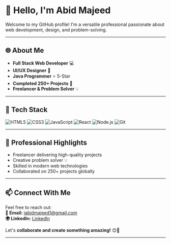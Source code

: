 # 👋 Hello, I'm Abid Majeed

Welcome to my GitHub profile! I'm a versatile professional passionate about web development, design, and problem-solving.  

---

## 🌐 About Me
- **Full Stack Web Developer** 💻  
- **UI/UX Designer** 🎨  
- **Java Programmer** ⭐ 5-Star  
- **Completed 250+ Projects** 🎥  
- **Freelancer & Problem Solver** 💡  

---

## 🔧 Tech Stack
![HTML5](https://img.shields.io/badge/HTML5-E34F26?style=flat-square&logo=html5&logoColor=white) 
![CSS3](https://img.shields.io/badge/CSS3-1572B6?style=flat-square&logo=css3&logoColor=white) 
![JavaScript](https://img.shields.io/badge/JavaScript-F7DF1E?style=flat-square&logo=javascript&logoColor=black) 
![React](https://img.shields.io/badge/React-61DAFB?style=flat-square&logo=react&logoColor=black) 
![Node.js](https://img.shields.io/badge/Node.js-339933?style=flat-square&logo=node.js&logoColor=white) 
![Git](https://img.shields.io/badge/Git-F05032?style=flat-square&logo=git&logoColor=white)  

---

## 💼 Professional Highlights
- Freelancer delivering high-quality projects  
- Creative problem solver 💡  
- Skilled in modern web technologies  
- Collaborated on 250+ projects globally  

---

## 📫 Connect With Me
Feel free to reach out:  
**📧 Email:** [iabidmajeed1@gmail.com](mailto:iabidmajeed1@gmail.com)  
**🌍 LinkedIn:** [LinkedIn](https://www.linkedin.com/in/abid-majeed-web-developer/)  

Let's **collaborate and create something amazing!** 😊🚀  

---

